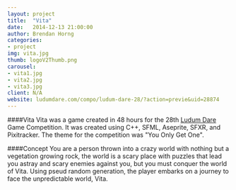 ```yaml
---
layout: project
title:  "Vita"
date:   2014-12-13 21:00:00
author: Brendan Horng
categories:
- project
img: vita.jpg
thumb: logoV2Thumb.png
carousel:
- vita1.jpg
- vita2.jpg
- vita3.jpg
client: N/A
website: ludumdare.com/compo/ludum-dare-28/?action=previe&uid=28874
---
```

####Vita
Vita was a game created in 48 hours for the 28th [Ludum Dare](ludumdare.com/compo/) Game Competition. It was created using C++, SFML, Aseprite, SFXR, and Pixitracker. The theme for the competition was "You Only Get One".

####Concept
You are a person thrown into a crazy world with nothing but a vegetation growing rock, the world is a scary place with puzzles that lead you astray and scary enemies against you, but you must conquer the world of Vita. Using pseud random generation, the player embarks on a journey to face the unpredictable world, Vita.
